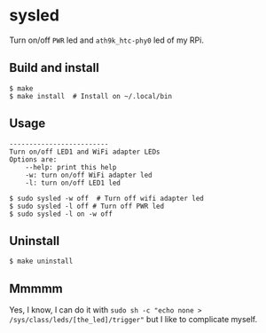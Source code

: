 # sysled
Turn on/off `PWR` led and `ath9k_htc-phy0` led of my RPi.

## Build and install
```
$ make
$ make install  # Install on ~/.local/bin
```

## Usage
```
-------------------------
Turn on/off LED1 and WiFi adapter LEDs
Options are:
    --help: print this help
    -w: turn on/off WiFi adapter led
    -l: turn on/off LED1 led

$ sudo sysled -w off  # Turn off wifi adapter led
$ sudo sysled -l off # Turn off PWR led
$ sudo sysled -l on -w off
```

## Uninstall
```
$ make uninstall
```

## Mmmmm
Yes, I know, I can do it with `sudo sh -c "echo none > /sys/class/leds/[the_led]/trigger"` but I like to complicate myself.
